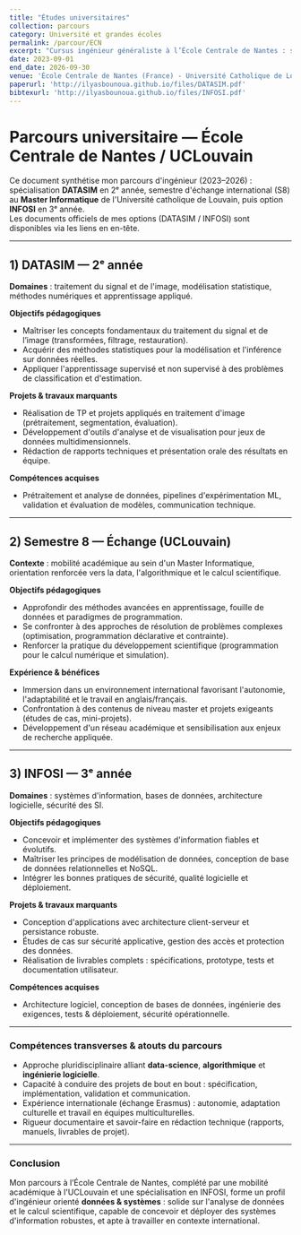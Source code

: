 ```yaml
---
title: "Études universitaires"
collection: parcours
category: Université et grandes écoles
permalink: /parcour/ECN
excerpt: "Cursus ingénieur généraliste à l’École Centrale de Nantes : spécialisation DATASIM (2ᵉ année), échange international (Semestre 8) à l'UCLouvain, puis approfondissement INFOSI (3ᵉ année)."
date: 2023-09-01
end_date: 2026-09-30
venue: 'École Centrale de Nantes (France) - Université Catholique de Louvain (Belgique)'
paperurl: 'http://ilyasbounoua.github.io/files/DATASIM.pdf'
bibtexurl: 'http://ilyasbounoua.github.io/files/INFOSI.pdf'
---
```

# Parcours universitaire — École Centrale de Nantes / UCLouvain

Ce document synthétise mon parcours d'ingénieur (2023–2026) : spécialisation **DATASIM** en 2ᵉ année, semestre d'échange international (S8) au **Master Informatique** de l'Université catholique de Louvain, puis option **INFOSI** en 3ᵉ année.  
Les documents officiels de mes options (DATASIM / INFOSI) sont disponibles via les liens en en-tête.

---

## 1) DATASIM — 2ᵉ année  
**Domaines** : traitement du signal et de l'image, modélisation statistique, méthodes numériques et apprentissage appliqué.

**Objectifs pédagogiques**
- Maîtriser les concepts fondamentaux du traitement du signal et de l’image (transformées, filtrage, restauration).  
- Acquérir des méthodes statistiques pour la modélisation et l'inférence sur données réelles.  
- Appliquer l'apprentissage supervisé et non supervisé à des problèmes de classification et d'estimation.

**Projets & travaux marquants**
- Réalisation de TP et projets appliqués en traitement d'image (prétraitement, segmentation, évaluation).  
- Développement d'outils d'analyse et de visualisation pour jeux de données multidimensionnels.  
- Rédaction de rapports techniques et présentation orale des résultats en équipe.

**Compétences acquises**
- Prétraitement et analyse de données, pipelines d'expérimentation ML, validation et évaluation de modèles, communication technique.

---

## 2) Semestre 8 — Échange (UCLouvain)  
**Contexte** : mobilité académique au sein d'un Master Informatique, orientation renforcée vers la data, l'algorithmique et le calcul scientifique.

**Objectifs pédagogiques**
- Approfondir des méthodes avancées en apprentissage, fouille de données et paradigmes de programmation.  
- Se confronter à des approches de résolution de problèmes complexes (optimisation, programmation déclarative et contrainte).  
- Renforcer la pratique du développement scientifique (programmation pour le calcul numérique et simulation).

**Expérience & bénéfices**
- Immersion dans un environnement international favorisant l'autonomie, l'adaptabilité et le travail en anglais/français.  
- Confrontation à des contenus de niveau master et projets exigeants (études de cas, mini-projets).  
- Développement d'un réseau académique et sensibilisation aux enjeux de recherche appliquée.

---

## 3) INFOSI — 3ᵉ année  
**Domaines** : systèmes d'information, bases de données, architecture logicielle, sécurité des SI.

**Objectifs pédagogiques**
- Concevoir et implémenter des systèmes d'information fiables et évolutifs.  
- Maîtriser les principes de modélisation de données, conception de base de données relationnelles et NoSQL.  
- Intégrer les bonnes pratiques de sécurité, qualité logicielle et déploiement.

**Projets & travaux marquants**
- Conception d'applications avec architecture client-serveur et persistance robuste.  
- Études de cas sur sécurité applicative, gestion des accès et protection des données.  
- Réalisation de livrables complets : spécifications, prototype, tests et documentation utilisateur.

**Compétences acquises**
- Architecture logiciel, conception de bases de données, ingénierie des exigences, tests & déploiement, sécurité opérationnelle.

---

### Compétences transverses & atouts du parcours
- Approche pluridisciplinaire alliant **data-science**, **algorithmique** et **ingénierie logicielle**.  
- Capacité à conduire des projets de bout en bout : spécification, implémentation, validation et communication.  
- Expérience internationale (échange Erasmus) : autonomie, adaptation culturelle et travail en équipes multiculturelles.  
- Rigueur documentaire et savoir-faire en rédaction technique (rapports, manuels, livrables de projet).

---

### Conclusion
Mon parcours à l’École Centrale de Nantes, complété par une mobilité académique à l'UCLouvain et une spécialisation en INFOSI, forme un profil d'ingénieur orienté **données & systèmes** : solide sur l'analyse de données et le calcul scientifique, capable de concevoir et déployer des systèmes d'information robustes, et apte à travailler en contexte international.

